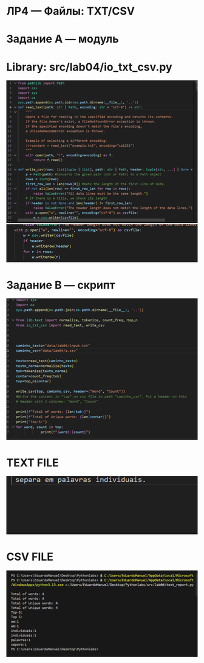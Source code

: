 # ЛР4 — Файлы: TXT/CSV 

# Задание A — модуль

# Library: src/lab04/io_txt_csv.py
![Exercise01](../../images/lab04/Exercise01.png)
![](../../images/lab04/Exercise01_1.png)

# Задание B — скрипт
![Exercise02](../../images/lab04/Exercise02.png)
# TEXT FILE
![Exercise03](../../images/lab04/Exercise03.png)
# CSV FILE
![Exercise04](../../images/lab04/Exercise04.png)